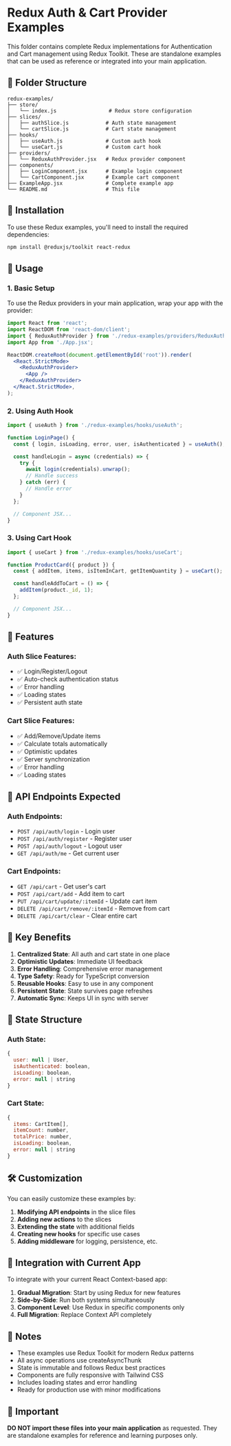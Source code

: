 # Redux Auth & Cart Provider Examples

This folder contains complete Redux implementations for Authentication and Cart management using Redux Toolkit. These are standalone examples that can be used as reference or integrated into your main application.

## 📁 Folder Structure

```
redux-examples/
├── store/
│   └── index.js                 # Redux store configuration
├── slices/
│   ├── authSlice.js            # Auth state management
│   └── cartSlice.js            # Cart state management
├── hooks/
│   ├── useAuth.js              # Custom auth hook
│   └── useCart.js              # Custom cart hook
├── providers/
│   └── ReduxAuthProvider.jsx   # Redux provider component
├── components/
│   ├── LoginComponent.jsx      # Example login component
│   └── CartComponent.jsx       # Example cart component
├── ExampleApp.jsx              # Complete example app
└── README.md                   # This file
```

## 🚀 Installation

To use these Redux examples, you'll need to install the required dependencies:

```bash
npm install @reduxjs/toolkit react-redux
```

## 📖 Usage

### 1. Basic Setup

To use the Redux providers in your main application, wrap your app with the provider:

```jsx
import React from 'react';
import ReactDOM from 'react-dom/client';
import { ReduxAuthProvider } from './redux-examples/providers/ReduxAuthProvider.jsx';
import App from './App.jsx';

ReactDOM.createRoot(document.getElementById('root')).render(
  <React.StrictMode>
    <ReduxAuthProvider>
      <App />
    </ReduxAuthProvider>
  </React.StrictMode>,
);
```

### 2. Using Auth Hook

```jsx
import { useAuth } from './redux-examples/hooks/useAuth';

function LoginPage() {
  const { login, isLoading, error, user, isAuthenticated } = useAuth();

  const handleLogin = async (credentials) => {
    try {
      await login(credentials).unwrap();
      // Handle success
    } catch (err) {
      // Handle error
    }
  };

  // Component JSX...
}
```

### 3. Using Cart Hook

```jsx
import { useCart } from './redux-examples/hooks/useCart';

function ProductCard({ product }) {
  const { addItem, items, isItemInCart, getItemQuantity } = useCart();

  const handleAddToCart = () => {
    addItem(product._id, 1);
  };

  // Component JSX...
}
```

## 🔧 Features

### Auth Slice Features:

- ✅ Login/Register/Logout
- ✅ Auto-check authentication status
- ✅ Error handling
- ✅ Loading states
- ✅ Persistent auth state

### Cart Slice Features:

- ✅ Add/Remove/Update items
- ✅ Calculate totals automatically
- ✅ Optimistic updates
- ✅ Server synchronization
- ✅ Error handling
- ✅ Loading states

## 📡 API Endpoints Expected

### Auth Endpoints:

- `POST /api/auth/login` - Login user
- `POST /api/auth/register` - Register user
- `POST /api/auth/logout` - Logout user
- `GET /api/auth/me` - Get current user

### Cart Endpoints:

- `GET /api/cart` - Get user's cart
- `POST /api/cart/add` - Add item to cart
- `PUT /api/cart/update/:itemId` - Update cart item
- `DELETE /api/cart/remove/:itemId` - Remove from cart
- `DELETE /api/cart/clear` - Clear entire cart

## 🎯 Key Benefits

1. **Centralized State**: All auth and cart state in one place
2. **Optimistic Updates**: Immediate UI feedback
3. **Error Handling**: Comprehensive error management
4. **Type Safety**: Ready for TypeScript conversion
5. **Reusable Hooks**: Easy to use in any component
6. **Persistent State**: State survives page refreshes
7. **Automatic Sync**: Keeps UI in sync with server

## 🔄 State Structure

### Auth State:

```javascript
{
  user: null | User,
  isAuthenticated: boolean,
  isLoading: boolean,
  error: null | string
}
```

### Cart State:

```javascript
{
  items: CartItem[],
  itemCount: number,
  totalPrice: number,
  isLoading: boolean,
  error: null | string
}
```

## 🛠 Customization

You can easily customize these examples by:

1. **Modifying API endpoints** in the slice files
2. **Adding new actions** to the slices
3. **Extending the state** with additional fields
4. **Creating new hooks** for specific use cases
5. **Adding middleware** for logging, persistence, etc.

## 🔗 Integration with Current App

To integrate with your current React Context-based app:

1. **Gradual Migration**: Start by using Redux for new features
2. **Side-by-Side**: Run both systems simultaneously
3. **Component Level**: Use Redux in specific components only
4. **Full Migration**: Replace Context API completely

## 📝 Notes

- These examples use Redux Toolkit for modern Redux patterns
- All async operations use createAsyncThunk
- State is immutable and follows Redux best practices
- Components are fully responsive with Tailwind CSS
- Includes loading states and error handling
- Ready for production use with minor modifications

## 🚨 Important

**DO NOT import these files into your main application** as requested. They are standalone examples for reference and learning purposes only.
